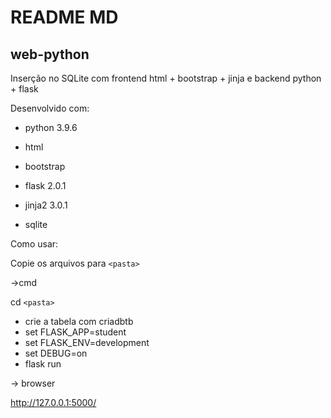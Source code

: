 # README MD

## web-python

Inserção no SQLite com frontend html + bootstrap + jinja e backend python + flask

Desenvolvido com:

* python 3.9.6
* html

* bootstrap
* flask 2.0.1

* jinja2 3.0.1
* sqlite

Como usar:

Copie os arquivos para `<pasta>`

->cmd

cd `<pasta>`

* crie a tabela com criadbtb
* set FLASK_APP=student
* set FLASK_ENV=development
* set DEBUG=on
* flask run

-> browser

http://127.0.0.1:5000/
